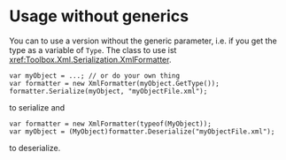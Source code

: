 # Usage without generics
You can to use a version without the generic parameter, i.e. if you get the type as a variable of `Type`.
The class to use ist <xref:Toolbox.Xml.Serialization.XmlFormatter>.

```
var myObject = ...; // or do your own thing
var formatter = new XmlFormatter(myObject.GetType());
formatter.Serialize(myObject, "myObjectFile.xml");
```

to serialize and

```
var formatter = new XmlFormatter(typeof(MyObject));
var myObject = (MyObject)formatter.Deserialize("myObjectFile.xml");
```

to deserialize.
